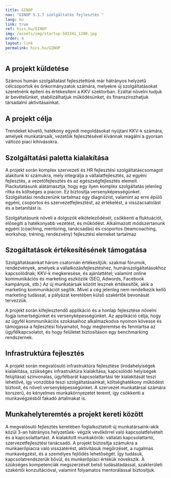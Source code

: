 ```yaml
---
title: GINOP
nav: "GINOP 5.1.7 szolgáltatás fejlesztés "
lang: hu
link: true
ref: hics.hu/GINOP
img: /assets/img/startup-593341_1280.jpg
order: 4
layout: link
permalink: hics.hu/GINOP
---
```

## A projekt küldetése 

Számos humán szolgáltatást fejlesztettünk már hátrányos helyzetű célcsoportok és önkormányzatok számára, melyekre új szolgáltatásokat szeretnénk építeni és értékesíteni a KKV szektorban. Ezáltal növelni tudjuk ár bevételünket, stabilizálhatjuk működésünket, és finanszírozhatjuk társadalmi aktivitásainkat. 

## A projekt célja 

Trendeket követő, hatékony egyedi megoldásokat nyújtani  KKV-k számára, amelyek munkatársaik, vezetőik fejlesztésével kívánnak reagálni a gyorsan változó piaci kihívásokra. 

## Szolgáltatási paletta kialakítása

A projekt során komplex szervezeti és HR fejlesztési szolgáltatáscsomagot alakítunk ki számukra, mely integrálja a vállalatfejlesztés, az egyéni fejlesztés, a vezetőfejlesztés és az egészségfejlesztés elemeit. Piackutatásunk alátámasztja, hogy egy ilyen komplex szolgáltatás jelenleg ritka és költséges a piacon. Ez biztosítja versenyképességünket. Szolgáltatási rendszerünk tartalmaz egy diagnózist, valamint az erre épülő egyéni, csoportos és szervezetfejlesztést, az értékelést, a visszacsatolást és a betanítást is. 

Szolgáltatásunk növeli a dolgozók elköteleződését, csökkenti a fluktuációt, elősegíti a hatékonyabb vezetést, és működést. Alkalmazott módszertanunk egyéni (coaching, mentoring, tanácsadás) és csoportos (teamcoaching, workshop, tréning, rendezvény) fejlesztési elemeket tartalmaz

## Szogáltatások értékesítésének támogatása 

Szolgáltatásainkat három csatornán értékesítjük: szakmai fórumok, rendezvények, amelyek a vállalkozásfejlesztéshez, humánszolgáltatásokhoz kapcsolódnak; KKV-k megkeresése, és ajánlattétel; valamint online kommunikációs és marketing eszközök (SEO, Adwords, Facebook kampányok, stb.) Az új munkatársak között lesznek értékesítők, akik a marketing kommunikációt segítik. Mivel a cég jelenleg nem rendelkezik kellő marketing tudással, a pályázat keretében külső szakértők bevonását tervezzük.

 A projekt során kifejlesztendő applikáció és a honlap fejlesztése növelni fogja ismertségünket és versenyképességünket. Az applikáció célja, hogy az ügyfél kommunikációs szokásaihoz alkalmazkodva nyomon kövesse és támogassa a fejlesztési folyamatot, hogy megteremtse és fenntartsa az ügyfélkapcsolatot, és hogy felületet biztosításon egy benchmarking rendszernek.

## Infrastruktúra fejlesztés 

A projekt során megvalósuló infrastruktúra fejlesztése (irodahelyiségek kialakítása, szükséges infrastruktúra kialakítása, kapcsolódó helyiségek felújítása) színvonalas, ügyfélbarát kapcsolattartási tér kialakítását teszi lehetővé, így vonzóbbá teszi szolgáltatásainkat; költséghatékony működést biztosít, és növeli versenyképességünket. A szervezet munkatársai számára korszerű, és kényelmes munkakörnyezetet teremt, így csökkenti a munkavégzésből fakadó ártalmakat is. 

## **Munkahelyteremtés a projekt kereti között** 

 A megvalósuló fejlesztés keretében foglalkoztatott új munkatársaink-akik közül 3-an hátrányos helyzetűek- végzik vevőkörrel való kapcsolatfelvételt és a kapcsolattartást. A kialakított munkakörök: vállalati kapcsolattartó, szervezetfejlesztési tanácsadó. A projekt biztosítja számukra a munkaerőpiacra való visszatérést, aktivitásuk megőrzését, a rugalmas munkavégzést, és a személyes fejlődés lehetőségét. Így  tudásuk, kapcsolatrendszerük bővül, és munkerőpiaci értékük növekszik. A szükséges kompetenciák megszerzését belső tudásátadással, szakterületi szakértői konzultációval, valamint folyamatos mentorálással biztosítjuk.